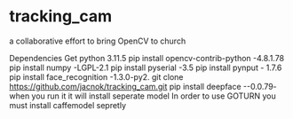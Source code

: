 # tracking_cam
a collaborative effort to bring OpenCV to church

Dependencies
Get python 3.11.5
pip install opencv-contrib-python         -4.8.1.78
pip install numpy           -LGPL-2.1
pip install pyserial   -3.5
pip install pynput    - 1.7.6
pip install face_recognition  -1.3.0-py2.
git clone https://github.com/jacnok/tracking_cam.git
pip install deepface   --0.0.79- when you run it it will install seperate model
In order to use GOTURN you must install caffemodel sepretly